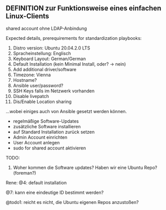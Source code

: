 ## DEFINITION zur Funktionsweise eines einfachen Linux-Clients

shared account ohne LDAP-Anbindung

Expected details, prerequirements for standardization playbooks: 
1. Distro version: Ubuntu 20.04.2.0 LTS
2. Spracheinstellung: Englisch 
3. Keyboard Layout: German/German 
4. Default Installation (kein Minimal Install, oder? -> nein) 
5. Add additional driver/software 
6. Timezone: Vienna 
7. Hostname? 
8. Ansible user/password?
9. SSH Keys falls im Netzwerk vorhanden
10. Disable livepatch 
11. Dis/Enable Location sharing

...wobei einiges auch von Ansible gesetzt werden können. 

* regelmäßige Software-Updates
* zusätzliche Software installieren
* auf Standard Installation zurück setzen
* Admin Account einrichten
* User Account anlegen
* sudo for shared account aktivieren


TODO:
1. Woher kommen die Software updates? Haben wir eine Ubuntu Repo? (foreman?) 

Rene:
@4: default installation

@7: kann eine eindeutige ID bestimmt werden?

@todo1: reicht es nicht, die Ubuntu eigenen Repos anzustoßen? 
